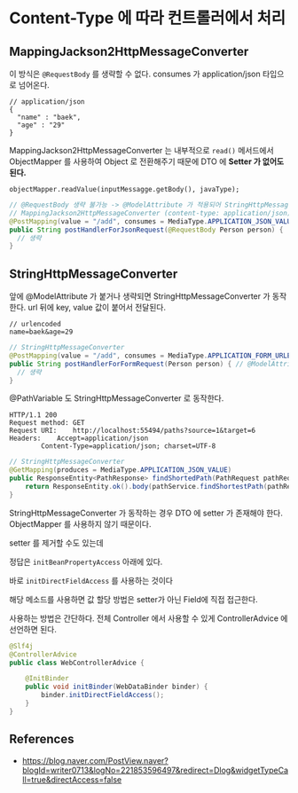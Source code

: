 # Content-Type 에 따라 컨트롤러에서 처리

## MappingJackson2HttpMessageConverter

이 방식은 `@RequestBody` 를 생략할 수 없다. consumes 가 application/json 타입으로 넘어온다.

```
// application/json
{
  "name" : "baek",
  "age" : "29"
}
```

MappingJackson2HttpMessageConverter 는 내부적으로 `read()` 메서드에서 ObjectMapper 를 사용하여 Object 로 전환해주기 때문에 DTO 에 __Setter 가 없어도 된다.__

`objectMapper.readValue(inputMessagge.getBody(), javaType);`

```java
// @RequestBody 생략 불가능 -> @ModelAttribute 가 적용되어 StringHttpMessageConverter 가 적용되어버릴 수 있음
// MappingJackson2HttpMessageConverter (content-type: application/json)
@PostMapping(value = "/add", consumes = MediaType.APPLICATION_JSON_VALUE)
public String postHandlerForJsonRequest(@RequestBody Person person) {
  // 생략
}
```

## StringHttpMessageConverter

앞에 @ModelAttribute 가 붙거나 생략되면 StringHttpMessageConverter 가 동작한다. url 뒤에 key, value 값이 붙어서 전달된다.

```
// urlencoded
name=baek&age=29
```

```java
// StringHttpMessageConverter
@PostMapping(value = "/add", consumes = MediaType.APPLICATION_FORM_URLENCODED_VALUE)
public String postHandlerForFormRequest(Person person) { // @ModelAttribute 생략
  // 생략
}
```

@PathVariable 도 StringHttpMessageConverter 로 동작한다.

```
HTTP/1.1 200 
Request method:	GET
Request URI:	http://localhost:55494/paths?source=1&target=6
Headers: 	Accept=application/json
		Content-Type=application/json; charset=UTF-8
```

```java
// StringHttpMessageConverter
@GetMapping(produces = MediaType.APPLICATION_JSON_VALUE)
public ResponseEntity<PathResponse> findShortedPath(PathRequest pathRequest) {
    return ResponseEntity.ok().body(pathService.findShortestPath(pathRequest));
}
```

StringHttpMessageConverter 가 동작하는 경우 DTO 에 setter 가 존재해야 한다. ObjectMapper 를 사용하지 않기 때문이다.

setter 를 제거할 수도 있는데

정답은 `initBeanPropertyAccess` 아래에 있다.

바로 `initDirectFieldAccess` 를 사용하는 것이다

해당 메소드를 사용하면 값 할당 방법은 setter가 아닌 Field에 직접 접근한다.

사용하는 방법은 간단하다. 전체 Controller 에서 사용할 수 있게 ControllerAdvice 에 선언하면 된다.

```java
@Slf4j
@ControllerAdvice
public class WebControllerAdvice {

    @InitBinder
    public void initBinder(WebDataBinder binder) {
        binder.initDirectFieldAccess();
    }
}
```

## References

- https://blog.naver.com/PostView.naver?blogId=writer0713&logNo=221853596497&redirect=Dlog&widgetTypeCall=true&directAccess=false
